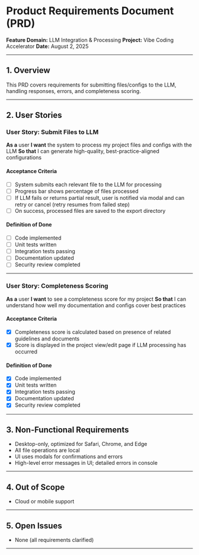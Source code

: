 # Product Requirements Document (PRD)
**Feature Domain:** LLM Integration & Processing
**Project:** Vibe Coding Accelerator
**Date:** August 2, 2025

---

## 1. Overview
This PRD covers requirements for submitting files/configs to the LLM, handling responses, errors, and completeness scoring.

---

## 2. User Stories

### User Story: Submit Files to LLM
**As a** user
**I want** the system to process my project files and configs with the LLM
**So that** I can generate high-quality, best-practice-aligned configurations

#### Acceptance Criteria
- [ ] System submits each relevant file to the LLM for processing
- [ ] Progress bar shows percentage of files processed
- [ ] If LLM fails or returns partial result, user is notified via modal and can retry or cancel (retry resumes from failed step)
- [ ] On success, processed files are saved to the export directory

#### Definition of Done
- [ ] Code implemented
- [ ] Unit tests written
- [ ] Integration tests passing
- [ ] Documentation updated
- [ ] Security review completed

---

### User Story: Completeness Scoring
**As a** user
**I want** to see a completeness score for my project
**So that** I can understand how well my documentation and configs cover best practices

#### Acceptance Criteria
- [x] Completeness score is calculated based on presence of related guidelines and documents
- [x] Score is displayed in the project view/edit page if LLM processing has occurred

#### Definition of Done
- [x] Code implemented
- [x] Unit tests written
- [x] Integration tests passing
- [x] Documentation updated
- [x] Security review completed

---

## 3. Non-Functional Requirements
- Desktop-only, optimized for Safari, Chrome, and Edge
- All file operations are local
- UI uses modals for confirmations and errors
- High-level error messages in UI; detailed errors in console

---

## 4. Out of Scope
- Cloud or mobile support

---

## 5. Open Issues
- None (all requirements clarified)

---
